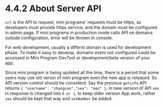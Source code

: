 # 4.4.2 About Server API

`url` is the API to request, mini programs' requests must be https, so developers must provide https service, and the domain must be configured in admin page. If mini programs in production mode calls API on domains outside configuration, error will be thrown in console.

For web development, usually a differnt domain is used for development phase. To make it easy to develop, domains event not configured could be accessed in Mini Program DevTool or development/beta version of your app.

Since mini program is being updated all the time, there is a period that some users may use old verion of mini program even the new app is released. So API version control should be considerd. Say the previous `getinfo` API returns `{ "username": "zhangsan","sex": "man" }`, in new version of API `sex` in response is changed into `0 or 1`, to keep older version App work, rather `sex` should be kept that way and `sexNumber` be added.